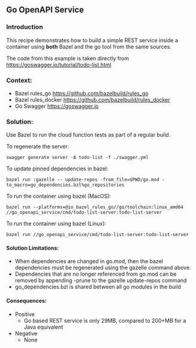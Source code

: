 Go OpenAPI Service
------------------
### Introduction
This recipe demonstrates how to build a simple REST service inside a container using **both** Bazel and the go tool
from the same sources.

The code from this example is taken directly from https://goswagger.io/tutorial/todo-list.html

### Context:
* Bazel rules_go https://github.com/bazelbuild/rules_go
* Bazel rules_docker https://github.com/bazelbuild/rules_docker
* Go Swagger https://goswagger.io

### Solution: 
Use Bazel to run the cloud function tests as part of a regular build.

To regenerate the server:

    swagger generate server -A todo-list -f ./swagger.yml

To update pinned dependencies in bazel:

    bazel run :gazelle -- update-repos -from_file=$PWD/go.mod -to_macro=go_dependencies.bzl%go_repositories 

To run the container using bazel (MacOS): 

    bazel run --platforms=@io_bazel_rules_go//go/toolchain:linux_amd64  //go_openapi_service/cmd/todo-list-server:todo-list-server

To run the container using bazel (Linux): 

    bazel run //go_openapi_service/cmd/todo-list-server:todo-list-server

#### Solution Limitations:
* When dependencies are changed in go.mod, then the bazel dependencies must be regenerated using the gazelle command above.
* Dependencies that are no longer referenced from go.mod can be removed by appending -prune to the gazelle update-repos command
* go_dependencies.bzl is shared between all go modules in the build

#### Consequences:
* Positive
    * Go based REST service is only 29MB, compared to 200+MB for a Java equivalent
* Negative
    * None
